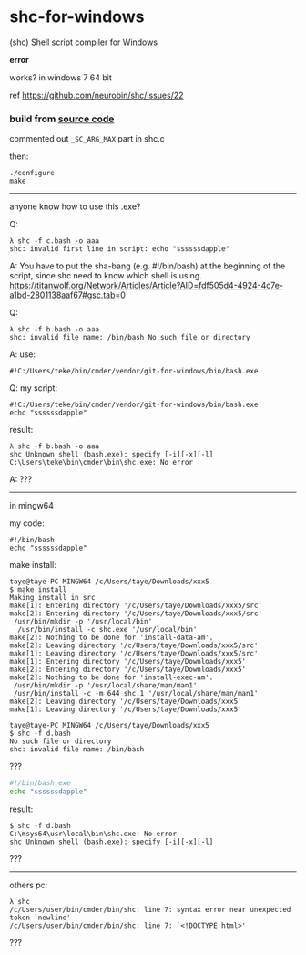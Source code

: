 # shc-for-windows
(shc) Shell script compiler for Windows

**error**

works? in windows 7 64 bit

ref https://github.com/neurobin/shc/issues/22

### build from [source code](https://github.com/neurobin/shc)

commented out `_SC_ARG_MAX` part in shc.c

then:
```
./configure
make
```

---
anyone know how to use this .exe?

Q: 
```
λ shc -f c.bash -o aaa
shc: invalid first line in script: echo "ssssssdapple"
```
A: You have to put the sha-bang (e.g. #!/bin/bash) at the beginning of the script, since shc need to know which shell is using.
  https://titanwolf.org/Network/Articles/Article?AID=fdf505d4-4924-4c7e-a1bd-2801138aaf67#gsc.tab=0

Q:
```
λ shc -f b.bash -o aaa
shc: invalid file name: /bin/bash No such file or directory
```
A:
use:
```
#!C:/Users/teke/bin/cmder/vendor/git-for-windows/bin/bash.exe
```

Q:
my script:
```
#!C:/Users/teke/bin/cmder/vendor/git-for-windows/bin/bash.exe
echo "ssssssdapple"
```
result:
```
λ shc -f b.bash -o aaa
shc Unknown shell (bash.exe): specify [-i][-x][-l]
C:\Users\teke\bin\cmder\bin\shc.exe: No error
```
A:
???

---
in mingw64

my code:
```
#!/bin/bash
echo "ssssssdapple"
```

make install:
```
taye@taye-PC MINGW64 /c/Users/taye/Downloads/xxx5
$ make install
Making install in src
make[1]: Entering directory '/c/Users/taye/Downloads/xxx5/src'
make[2]: Entering directory '/c/Users/taye/Downloads/xxx5/src'
 /usr/bin/mkdir -p '/usr/local/bin'
  /usr/bin/install -c shc.exe '/usr/local/bin'
make[2]: Nothing to be done for 'install-data-am'.
make[2]: Leaving directory '/c/Users/taye/Downloads/xxx5/src'
make[1]: Leaving directory '/c/Users/taye/Downloads/xxx5/src'
make[1]: Entering directory '/c/Users/taye/Downloads/xxx5'
make[2]: Entering directory '/c/Users/taye/Downloads/xxx5'
make[2]: Nothing to be done for 'install-exec-am'.
 /usr/bin/mkdir -p '/usr/local/share/man/man1'
 /usr/bin/install -c -m 644 shc.1 '/usr/local/share/man/man1'
make[2]: Leaving directory '/c/Users/taye/Downloads/xxx5'
make[1]: Leaving directory '/c/Users/taye/Downloads/xxx5'
```
```
taye@taye-PC MINGW64 /c/Users/taye/Downloads/xxx5
$ shc -f d.bash
No such file or directory
shc: invalid file name: /bin/bash
```
???

```sh
#!/bin/bash.exe
echo "ssssssdapple"
```

result:
```
$ shc -f d.bash
C:\msys64\usr\local\bin\shc.exe: No error
shc Unknown shell (bash.exe): specify [-i][-x][-l]
```
???

---

others pc:

```
λ shc
/c/Users/user/bin/cmder/bin/shc: line 7: syntax error near unexpected token `newline'
/c/Users/user/bin/cmder/bin/shc: line 7: `<!DOCTYPE html>'
```
???
